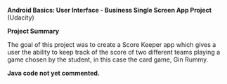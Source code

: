 **Android Basics: User Interface - Business Single Screen App Project** (Udacity)

**Project Summary**

The goal of this project was to create a Score Keeper app which gives a user the ability to keep track of the score of two different teams playing a game chosen by the student, in this case the card game, Gin Rummy. 

**Java code not yet commented.**
